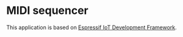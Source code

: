 MIDI sequencer
==============

This application is based on [Espressif IoT Development Framework](https://github.com/espressif/esp-idf).
